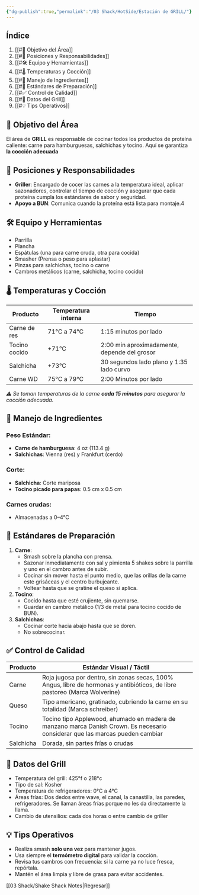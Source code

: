 ```yaml
---
{"dg-publish":true,"permalink":"/03 Shack/HotSide/Estación de GRILL/"}
---
```


## Índice
1. [[#🎯 Objetivo del Área]]
2. [[#👥 Posiciones y Responsabilidades]]
3. [[#🛠️ Equipo y Herramientas]]
4. [[#🌡️ Temperaturas y Cocción]]
5. [[#🍖 Manejo de Ingredientes]]
6. [[#🍔 Estándares de Preparación]]
7. [[#✅ Control de Calidad]]
8. [[#📝 Datos del Grill]]
9. [[#💡 Tips Operativos]]
## 🎯 Objetivo del Área
El área de **GRILL** es responsable de cocinar todos los productos de proteína caliente: carne para hamburguesas, salchichas y tocino. Aquí se garantiza **la cocción adecuada**
## 👥 Posiciones y Responsabilidades
- **Griller**: Encargado de cocer las carnes a la temperatura ideal, aplicar sazonadores, controlar el tiempo de cocción y asegurar que cada proteína cumpla los estándares de sabor y seguridad.
- **Apoyo a BUN**: Comunica cuando la proteína está lista para montaje.4
## 🛠️ Equipo y Herramientas

- Parrilla
- Plancha
- Espátulas (una para carne cruda, otra para cocida)
- Smasher (Prensa o peso para aplastar)
- Pinzas para salchichas, tocino o carne 
- Cambros metálicos (carne, salchicha, tocino cocido)

## 🌡️ Temperaturas y Cocción

| Producto      | Temperatura interna | Tiempo                                       |
| ------------- | ------------------- | -------------------------------------------- |
| Carne de res  | 71°C a 74°C         | 1:15 minutos por lado                        |
| Tocino cocido | +71°C               | 2:00 min aproximadamente, depende del grosor |
| Salchicha     | +73°C               | 30 segundos lado plano y 1:35 lado curvo     |
| Carne WD      | 75°C a 79°C         | 2:00 Minutos por lado                        |

*⚠️ Se toman temperaturas de la carne **cada 15 minutos** para asegurar la cocción adecuada.*
## 🍖 Manejo de Ingredientes
### Peso Estándar:
- **Carne de hamburguesa**: 4 oz (113.4 g)
- **Salchichas**: Vienna (res) y Frankfurt (cerdo)
### Corte:
- **Salchicha**: Corte mariposa
- **Tocino picado para papas**: 0.5 cm x 0.5 cm
### Carnes crudas:
- Almacenadas a 0–4°C
## 🍔 Estándares de Preparación
1. **Carne**:
    - Smash sobre la plancha con prensa.
    - Sazonar inmediatamente con sal y pimienta 5 shakes sobre la parrilla y uno en el cambro antes de subir.
    - Cocinar sin mover hasta el punto medio, que las orillas de la carne este grisáceas y el centro burbujeante.
    - Voltear hasta que se gratine el queso si aplica.
2. **Tocino**:
    - Cocido hasta que esté crujiente, sin quemarse.
    - Guardar en cambro metálico (1/3 de metal para tocino cocido de BUN).
3. **Salchichas**:
    - Cocinar corte hacia abajo hasta que se doren.
    - No sobrecocinar.
## ✅ Control de Calidad

| Producto  | Estándar Visual / Táctil                                                                                                      |
| --------- | ----------------------------------------------------------------------------------------------------------------------------- |
| Carne     | Roja jugosa por dentro, sin zonas secas, 100% Angus, libre de hormonas y antibióticos, de libre pastoreo (Marca Wolverine)    |
| Queso     | Tipo americano, gratinado, cubriendo la carne en su totalidad (Marca schreiber)                                               |
| Tocino    | Tocino tipo Applewood, ahumado en madera de manzano marca Danish Crown. Es necesario considerar que las marcas pueden cambiar |
| Salchicha | Dorada, sin partes frías o crudas                                                                                             |

## 📝 Datos del Grill
- Temperatura del grill: 425°f o 218°c
- Tipo de sal: Kosher
- Temperatura de refrigeradores: 0°C a 4°C
- Áreas frías: Dos dedos entre wave, el canal, la canastilla, las paredes, refrigeradores. Se llaman áreas frías porque no les da directamente la llama.
- Cambio de utensilios: cada dos horas o entre cambio de griller 
## 💡 Tips Operativos
- Realiza smash **solo una vez** para mantener jugos.  
- Usa siempre el **termómetro digital** para validar la cocción.
- Revisa tus cambros con frecuencia: si la carne ya no luce fresca, repórtala.
- Mantén el área limpia y libre de grasa para evitar accidentes.

[[03 Shack/Shake Shack Notes\|Regresar]]